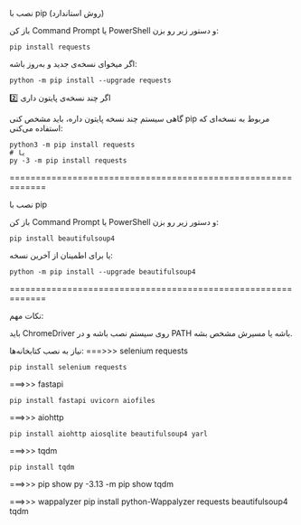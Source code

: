 نصب با pip (روش استاندارد)

باز کن Command Prompt یا PowerShell و دستور زیر رو بزن:
```
pip install requests
```

اگر میخوای نسخه‌ی جدید و به‌روز باشه:
```
python -m pip install --upgrade requests
```
2️⃣ اگر چند نسخه‌ی پایتون داری

گاهی سیستم چند نسخه پایتون داره، باید مشخص کنی pip مربوط به نسخه‌ای که استفاده می‌کنی:
```
python3 -m pip install requests
# یا
py -3 -m pip install requests
```


=============================================================

نصب با pip

باز کن Command Prompt یا PowerShell و دستور زیر رو بزن:

```
pip install beautifulsoup4
```

یا برای اطمینان از آخرین نسخه:
```
python -m pip install --upgrade beautifulsoup4
```


=============================================================

نکات مهم:

باید ChromeDriver روی سیستم نصب باشه و در PATH باشه یا مسیرش مشخص بشه.

نیاز به نصب کتابخانه‌ها:
===>>> selenium requests
```
pip install selenium requests
```

===>>> fastapi
```
pip install fastapi uvicorn aiofiles
```

===>>> aiohttp
```
pip install aiohttp aiosqlite beautifulsoup4 yarl
```

===>>> tqdm
```
pip install tqdm
```

===>>> pip show
py -3.13 -m pip show tqdm

===>>> wappalyzer
pip install python-Wappalyzer requests beautifulsoup4 tqdm

